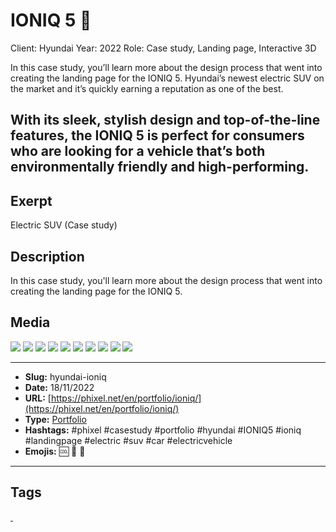 # IONIQ 5 🚙
Client: Hyundai
Year: 2022
Role: Case study, Landing page, Interactive 3D

In this case study, you’ll learn more about the design process that went into creating the landing page for the IONIQ 5. Hyundai’s newest electric SUV on the market and it’s quickly earning a reputation as one of the best.

With its sleek, stylish design and top-of-the-line features, the IONIQ 5 is perfect for consumers who are looking for a vehicle that’s both environmentally friendly and high-performing.
------------
## Exerpt
Electric SUV (Case study)
## Description
In this case study, you&#039;ll learn more about the design process that went into creating the landing page for the IONIQ 5.
## Media
<img src="media/808853fd/hyundai-ioniq-5-blender-visualstudio.jpg">
<img src="media/6f848b38/hyundai-ioniq-5-cover.jpg">
<img src="media/7af94aaa/hyundai-ioniq-5-desktop-mobile-1.mp4">
<img src="media/74d20c68/hyundai-ioniq-5-mobile-2.jpg">
<img src="media/529d201a/hyundai-ioniq-5-mobile.jpg">
<img src="media/de447bad/hyundai-ioniq-5-tablet-2.jpg">
<img src="media/44b99514/hyundai-ioniq-5-tablet.jpg">
<img src="media/19636d6b/hyundai-ioniq-5-video-mobile.jpg">
<img src="media/051fa10f/hyundai-ioniq-5-video.jpg">
<img src="media/8706258d/hyundai-ioniq-5.glb">

------------
- **Slug:** hyundai-ioniq
- **Date:** 18/11/2022
- **URL:** [https://phixel.net/en/portfolio/ioniq/](https://phixel.net/en/portfolio/ioniq/)
- **Type:** [Portfolio](#portfolio)
- **Hashtags:** #phixel #casestudy #portfolio #hyundai #IONIQ5 #ioniq #landingpage #electric #suv #car #electricvehicle
- **Emojis:** 🆒 🚙 🔋

------------
## Tags
[ ](# )
